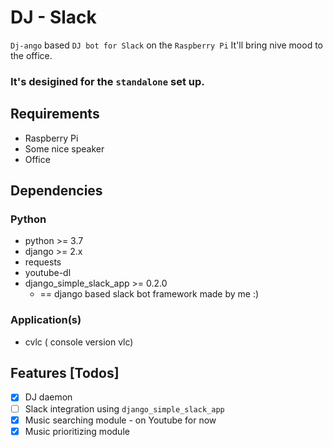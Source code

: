 # DJ - Slack
`Dj-ango` based `DJ bot for Slack` on the `Raspberry Pi`
It'll bring nive mood to the office.


### It's desigined for the `standalone` set up.

## Requirements
- Raspberry Pi
- Some nice speaker
- Office

## Dependencies
### Python
- python >= 3.7
- django >= 2.x
- requests
- youtube-dl
- django_simple_slack_app >= 0.2.0
  - == django based slack bot framework made by me :)

### Application(s)
- cvlc ( console version vlc)

## Features [Todos]
- [x] DJ daemon
- [ ] Slack integration using `django_simple_slack_app`
- [x] Music searching module - on Youtube for now
- [x] Music prioritizing module
